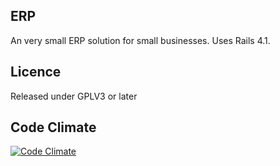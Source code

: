 ERP
-----

An very small ERP solution for small businesses. Uses Rails 4.1.

Licence
--------

Released under GPLV3 or later

Code Climate
-------------

[![Code Climate](https://codeclimate.com/github/mindaslab/erp/badges/gpa.svg)](https://codeclimate.com/github/mindaslab/erp)
